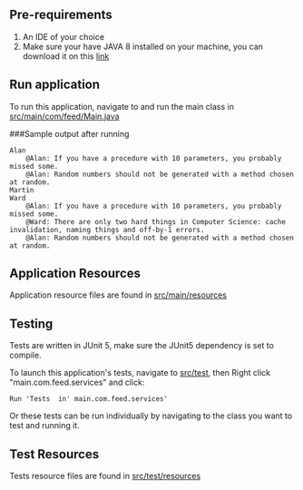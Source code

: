 ## Pre-requirements

1.  An IDE of your choice
2.  Make sure your have JAVA 8 installed on your machine, you can download it on this [link](https://www.oracle.com/technetwork/java/javase/downloads/jdk8-downloads-2133151.html)

## Run application

To run this application, navigate to and run the main class in [src/main/com/feed/Main.java](src/main/com/feed/Main.java)

###Sample output after running

    Alan
    	@Alan: If you have a procedure with 10 parameters, you probably missed some.
    	@Alan: Random numbers should not be generated with a method chosen at random.
    Martin
    Ward
    	@Alan: If you have a procedure with 10 parameters, you probably missed some.
    	@Ward: There are only two hard things in Computer Science: cache invalidation, naming things and off-by-1 errors.
    	@Alan: Random numbers should not be generated with a method chosen at random.

## Application Resources

Application resource files are found in [src/main/resources](src/main/resources)

## Testing

Tests are written in JUnit 5, make sure the JUnit5 dependency is set to compile. 

To launch this application's tests, navigate to [src/test](src/test), then Right click "main.com.feed.services" and click:

    Run 'Tests  in' main.com.feed.services'
    
Or these tests can be run individually by navigating to the class you want to test and running it.

## Test Resources

Tests resource files are found in [src/test/resources](src/test/resources)
